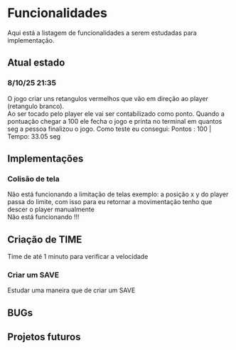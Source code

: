 # Funcionalidades
Aqui está a listagem de funcionalidades a serem estudadas para implementação.

## Atual estado

### 8/10/25 21:35
O jogo criar uns retangulos vermelhos que vão em direção ao player (retangulo branco).  
Ao ser tocado pelo player ele vai ser contabilizado como ponto. 
Quando a pontuação chegar a 100 ele fecha o jogo e printa no terminal em quantos seg a pessoa finalizou o jogo. 
Como teste eu consegui: Pontos : 100 | Tempo: 33.05 seg 


## Implementações


### Colisão de tela
Não está funcionando a limitação de telas exemplo: a posição x y do player passa do limite, com isso para eu retornar a movimentação tenho que descer o player manualmente  
Não está funcionando !!!

## Criação de TIME
Time de até 1 minuto para verificar a velocidade

### Criar um SAVE
Estudar uma maneira que de criar um SAVE


## BUGs

## Projetos futuros
